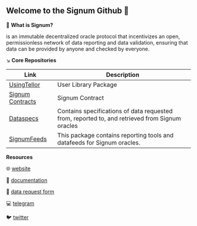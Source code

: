 ## Welcome to the Signum Github 👋

🙋 **What is Signum?**

is an immutable decentralized oracle protocol that incentivizes an open, permissionless network of data reporting and data validation, ensuring that data can be provided by anyone and checked by everyone.

↘️ **Core Repositories**

| Link                                                                 | Description                                                                                    |
| -------------------------------------------------------------------- | ---------------------------------------------------------------------------------------------- |
| [UsingTellor](https://github.com/SignumOracle/usingtellor)           | User Library Package                                                                           |
| [Signum Contracts](https://github.com/SignumOracle/signum-contracts) | Signum Contract                                                                                |
| [Dataspecs](https://github.com/SignumOracle/dataSpecs)               | Contains specifications of data requested from, reported to, and retrieved from Signum oracles |
| [SignumFeeds](https://github.com/SignumOracle/signum-feeds)         | This package contains reporting tools and datafeeds for Signum oracles.                        |

**Resources**

🌐 [website](https://tellor.io/whitepaper/)

📗 [documentation](https://docs.signum.run/)

📮 [data request form](https://github.com/SignumOracle/dataSpecs/issues/new/choose)

💻 [telegram](https://t.me/GoSignum)

🐦 [twitter](https://x.com/SignumOracle)
